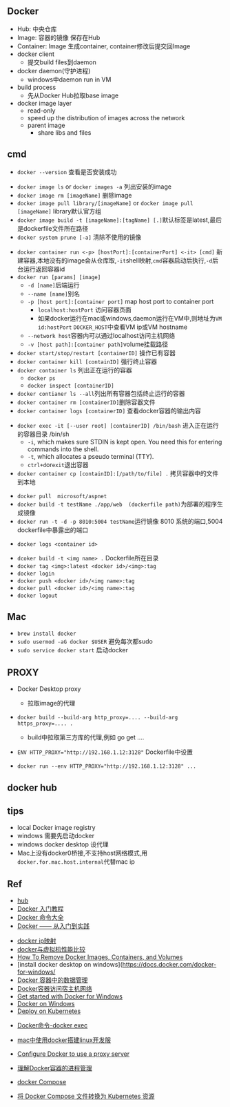 ## Docker
+ Hub: 中央仓库 
+ Image: 容器的镜像 保存在Hub
+ Container: Image 生成container, container修改后提交回Image
+ docker client
	- 提交build files到daemon
+ docker daemon(守护进程)
	- windows中daemon run in VM
+ build process
	- 先从Docker Hub拉取base image
+ docker image layer
    - read-only
    - speed up the distribution of images across the network
    - parent image
        - share libs and files


## cmd
+ `docker --version`  查看是否安装成功

<!-- image -->
+ `docker image ls` or `docker images -a` 列出安装的image
+ `docker image rm [imageName]` 删除image
+ `docker image pull library/[imageName]` or `docker image pull [imageName]` library默认官方组
+ `docker image build -t [imageName]:[tagName] [.]`默认标签是latest,最后是dockerfile文件所在路径
+ `docker system prune [-a]` 清除不使用的镜像

<!-- container -->
+ `docker container run <-p> [hostPort]:[containerPort] <-it> [cmd]` 新建容器,本地没有的image会从仓库取,`-it`shell映射,`cmd`容器启动后执行,`-d`后台运行返回容器id
+ `docker run [params] [image]`
	- `-d [name]`后端运行
	- `--name [name]`别名
	- `-p [host port]:[container port]` map host port to container port
		- `localhost:hostPort` 访问容器页面
		- 如果docker运行在mac或windows,daemon运行在VM中,则地址为`VM id:hostPort` `DOCKER_HOST`中查看VM ip或VM hostname
	- `--network host`容器内可以通过localhost访问主机网络
	- `-v [host path]:[container path]`volume挂载路径
+ `docker start/stop/restart [containerID]` 操作已有容器
+ `docker container kill [containID]` 强行终止容器
+ `docker container ls` 列出正在运行的容器 
	- `docker ps`
	- `docker inspect [containerID]`
+ `docker contianer ls --all`列出所有容器包括终止运行的容器
+ `docker container rm [containerID]`删除容器文件
+ `docker container logs [containerID]` 查看docker容器的输出内容
<!-- 进入container -->
+ `docker exec -it [--user root] [containerID] /bin/bash` 进入正在运行的容器目录 /bin/sh
	- `-i`, which makes sure STDIN is kept open. You need this for entering commands into the shell.
	- `-t`, which allocates a pseudo terminal (TTY).
	- `ctrl+d`or`exit`退出容器
+ `docker container cp [containID]:[/path/to/file] .` 拷贝容器中的文件到本地



<!-- practice -->
+ `docker pull  microsoft/aspnet`
+ `docker build -t testName ./app/web  (dockerfile path)`为部署的程序生成镜像
+ `docker run -t -d -p 8010:5004 testName`运行镜像  8010 系统的端口,5004 dockerfile中暴露出的端口


<!-- log -->
+ `docker logs <container id>`

<!-- docker hub -->
+ `dcoker build -t <img name> .` Dockerfile所在目录
+ `docker tag <img>:latest <docker id>/<img>:tag`
+ `docker login`
+ `docker push <docker id>/<img name>:tag`
+ `docker pull <docker id>/<img name>:tag`
+ `docker logout`



## Mac
+ `brew install docker`
+ `sudo usermod -aG docker $USER` 避免每次都sudo
+ `sudo service docker start` 启动docker


## PROXY
+ Docker Desktop proxy
	+ 拉取image的代理

+ `docker build --build-arg http_proxy=.... --build-arg https_proxy=.... .`
	+ build中拉取第三方库的代理,例如 go get ....

+ `ENV HTTP_PROXY="http://192.168.1.12:3128"` Dockerfile中设置

+ `docker run --env HTTP_PROXY="http://192.168.1.12:3128" ...`


## docker hub

<!-- Docker desktop->Docker Engine -->
<!-- "registry-mirrors":[
	"https://registry.cn-hangzhou.aliyuncs.com",
	"https://mirror.ccs.tencentyun.com",
	"https://registry.docker-cn.com"
] -->




## tips
+ local Docker image registry
+ windows 需要先启动docker
+ windows docker desktop 设代理
+ Mac上没有docker0桥接,不支持host网络模式,用`docker.for.mac.host.internal`代替mac ip





## Ref
+ [hub](https://hub.docker.com)
+ [Docker 入门教程](https://www.ruanyifeng.com/blog/2018/02/docker-tutorial.html)
+ [Docker 命令大全](http://www.runoob.com/docker/docker-command-manual.html)
+ [Docker —— 从入门到实践](https://yeasy.gitbooks.io/docker_practice/container/attach_exec.html)



<!-- other -->
+ [docker ip映射](https://www.cnblogs.com/brock0624/p/9788710.html)
+ [docker与虚拟机性能比较](http://blog.csdn.net/cbl709/article/details/43955687)
+ [How To Remove Docker Images, Containers, and Volumes](https://www.digitalocean.com/community/tutorials/how-to-remove-docker-images-containers-and-volumes)
+ [install docker desktop on windows](https://docs.docker.com/docker-for-windows/
+ [Docker 容器中的数据管理](https://www.jianshu.com/p/d7e5ea39cc39)
+ [Docker容器访问宿主机网络](https://jingsam.github.io/2018/10/16/host-in-docker.html)
+ [Get started with Docker for Windows](https://docs.docker.com/docker-for-windows/)
+ [Docker on Windows](https://docs.microsoft.com/en-us/virtualization/windowscontainers/manage-docker/configure-docker-daemon)
+ [Deploy on Kubernetes](https://docs.docker.com/docker-for-windows/kubernetes/)
<!-- 命令 -->
+ [Docker命令-docker exec](https://www.jianshu.com/p/d858d3cfd427)

<!-- 技巧 -->
+ [mac中使用docker搭建linux开发服](https://www.jianshu.com/p/d26140d20cc0)

<!-- proxy -->
+ [Configure Docker to use a proxy server](https://docs.docker.com/network/proxy/)


<!-- cmd -->
+ [理解Docker容器的进程管理](https://developer.aliyun.com/article/5545)

+ [docker Compose](https://www.runoob.com/docker/docker-compose.html)
+ [将 Docker Compose 文件转换为 Kubernetes 资源](https://kubernetes.io/zh/docs/tasks/configure-pod-container/translate-compose-kubernetes/)